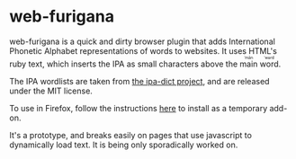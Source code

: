 # web-furigana

web-furigana is a quick and dirty browser plugin that adds International Phonetic Alphabet representations of words to websites. It uses HTML's ruby text, which inserts the IPA as small characters above the <ruby>main<rt>ˈmān</rt></ruby> <ruby>word<rt>ˈwərd</rt>.</ruby> 

The IPA wordlists are taken from [the ipa-dict project](https://github.com/open-dict-data/ipa-dict), and are released under the MIT license.

To use in Firefox, follow the instructions [here](https://developer.mozilla.org/en-US/docs/Mozilla/Add-ons/WebExtensions/Your_first_WebExtension#installing) to install as a temporary add-on.

It's a prototype, and breaks easily on pages that use javascript to dynamically load text. It is being only sporadically worked on.
